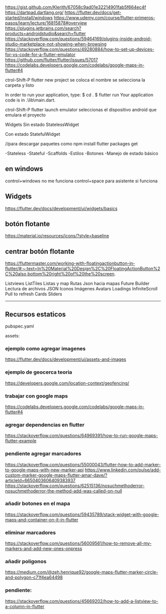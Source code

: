 https://gist.github.com/Klerith/67058c9ad01e32214901fab5f664ec4f
https://dartpad.dartlang.org/
https://flutter.dev/docs/get-started/install/windows
https://www.udemy.com/course/flutter-primeros-pasos/learn/lecture/16815878#overview
https://plugins.jetbrains.com/search?products=androidstudio&search=flutter
https://stackoverflow.com/questions/59464169/plugins-inside-android-studio-marketplace-not-showing-when-browsing
https://stackoverflow.com/questions/49280884/how-to-set-up-devices-for-vs-code-for-a-flutter-emulator
https://github.com/flutter/flutter/issues/57017
https://codelabs.developers.google.com/codelabs/google-maps-in-flutter#4


ctrol-Shift-P
flutter new project
se coloca el nombre
se selecciona la carpeta y listo

In order to run your application, type:
  $ cd .
  $ flutter run
Your application code is in .\lib\main.dart.

ctrol-Shift-P
flutter launch emulator
seleccionas el dispositivo android que emulara el proyecto

Widgets
Sin estado
StatelessWidget

Con estado
StatefulWidget

//para descargar paquetes como npm install
flutter packages get


-Stateless
-Stateful
-Scaffolds
-Estilos
-Botones
-Manejo de estado básico

en windows
--------------
control+windows no me funciona
control+space para asistente si funciona

Widgets
------------
https://flutter.dev/docs/development/ui/widgets/basics

botón flotante
-------------------
https://material.io/resources/icons/?style=baseline

centrar botón flotante
---------------------
https://fluttermaster.com/working-with-floatingactionbutton-in-flutter/#:~:text=In%20Material%20Design%2C%20FloatingActionButton%2C%20also,bottom%20right%20of%20the%20screen.



Listviews
ListTiles
Listas y map
Rutas
Json hacia mapas
Future Builder
Lectura de archivos JSON
Iconos
Imágenes
Avatars
Loadings
InfiniteScroll
Pull to refresh
Cards
Sliders

---------------
Recursos estaticos
------------------
pubspec.yaml

assets:

### ejemplo como agregar imagenes
https://flutter.dev/docs/development/ui/assets-and-images

### ejemplo de geocerca teoria
https://developers.google.com/location-context/geofencing/

### trabajar con google maps
https://codelabs.developers.google.com/codelabs/google-maps-in-flutter#4

### agregar dependencias en flutter
https://stackoverflow.com/questions/64969391/how-to-run-google-maps-flutter-example

### pendiente agregar marcadores
https://stackoverflow.com/questions/55000043/flutter-how-to-add-marker-to-google-maps-with-new-marker-api
https://www.linkedin.com/pulse/add-custom-marker-google-maps-flutter-amar-dave/?articleId=6650403606409383937
https://stackoverflow.com/questions/62515136/nosuchmethoderror-nosuchmethoderror-the-method-add-was-called-on-null

### añadir botones en el mapa
https://stackoverflow.com/questions/59435789/stack-widget-with-google-maps-and-container-on-it-in-flutter

### eliminar marcadores
https://stackoverflow.com/questions/56009561/how-to-remove-all-my-markers-and-add-new-ones-onpress

### añadir poligonos
https://medium.com/@zeh.henrique92/google-maps-flutter-marker-circle-and-polygon-c71f4ea64498

### pendiente:
https://stackoverflow.com/questions/45669202/how-to-add-a-listview-to-a-column-in-flutter



